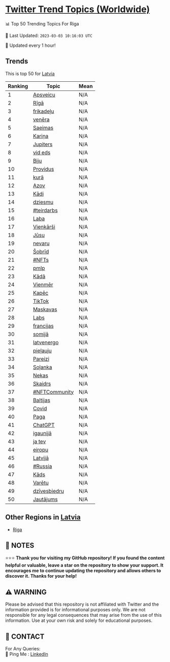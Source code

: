 [Twitter Trend Topics (Worldwide)](https://github.com/ErcinDedeoglu/Twitter-Trend-Topics)
==========


📊 Top 50 Trending Topics For Riga

📆 Last Updated: `2023-03-03 10:16:03 UTC`

🔧 Updated every 1 hour!


## Trends

This is top 50 for [Latvia](</Latvia>)

| Ranking | Topic | Mean |
| ------- | ------------ | ------------ |
| 1 | [Apsveicu](http://twitter.com/search?q=Apsveicu) | N/A |
| 2 | [Rīgā](http://twitter.com/search?q=R%c4%abg%c4%81) | N/A |
| 3 | [frikadeļu](http://twitter.com/search?q=frikade%c4%bcu) | N/A |
| 4 | [venēra](http://twitter.com/search?q=ven%c4%93ra) | N/A |
| 5 | [Saeimas](http://twitter.com/search?q=Saeimas) | N/A |
| 6 | [Kariņa](http://twitter.com/search?q=Kari%c5%86a) | N/A |
| 7 | [Jupiters](http://twitter.com/search?q=Jupiters) | N/A |
| 8 | [vid eds](http://twitter.com/search?q=vid+eds) | N/A |
| 9 | [Biju](http://twitter.com/search?q=Biju) | N/A |
| 10 | [Providus](http://twitter.com/search?q=Providus) | N/A |
| 11 | [kurā](http://twitter.com/search?q=kur%c4%81) | N/A |
| 12 | [Azov](http://twitter.com/search?q=Azov) | N/A |
| 13 | [Kādi](http://twitter.com/search?q=K%c4%81di) | N/A |
| 14 | [dziesmu](http://twitter.com/search?q=dziesmu) | N/A |
| 15 | [#teirdarbs](http://twitter.com/search?q=%23teirdarbs) | N/A |
| 16 | [Laba](http://twitter.com/search?q=Laba) | N/A |
| 17 | [Vienkārši](http://twitter.com/search?q=Vienk%c4%81r%c5%a1i) | N/A |
| 18 | [Jūsu](http://twitter.com/search?q=J%c5%absu) | N/A |
| 19 | [nevaru](http://twitter.com/search?q=nevaru) | N/A |
| 20 | [Šobrīd](http://twitter.com/search?q=%c5%a0obr%c4%abd) | N/A |
| 21 | [#NFTs](http://twitter.com/search?q=%23NFTs) | N/A |
| 22 | [pmlp](http://twitter.com/search?q=pmlp) | N/A |
| 23 | [Kādā](http://twitter.com/search?q=K%c4%81d%c4%81) | N/A |
| 24 | [Vienmēr](http://twitter.com/search?q=Vienm%c4%93r) | N/A |
| 25 | [Kapēc](http://twitter.com/search?q=Kap%c4%93c) | N/A |
| 26 | [TikTok](http://twitter.com/search?q=TikTok) | N/A |
| 27 | [Maskavas](http://twitter.com/search?q=Maskavas) | N/A |
| 28 | [Labs](http://twitter.com/search?q=Labs) | N/A |
| 29 | [francijas](http://twitter.com/search?q=francijas) | N/A |
| 30 | [somijā](http://twitter.com/search?q=somij%c4%81) | N/A |
| 31 | [latvenergo](http://twitter.com/search?q=latvenergo) | N/A |
| 32 | [pieļauju](http://twitter.com/search?q=pie%c4%bcauju) | N/A |
| 33 | [Pareizi](http://twitter.com/search?q=Pareizi) | N/A |
| 34 | [Soļanka](http://twitter.com/search?q=So%c4%bcanka) | N/A |
| 35 | [Nekas](http://twitter.com/search?q=Nekas) | N/A |
| 36 | [Skaidrs](http://twitter.com/search?q=Skaidrs) | N/A |
| 37 | [#NFTCommunity](http://twitter.com/search?q=%23NFTCommunity) | N/A |
| 38 | [Baltijas](http://twitter.com/search?q=Baltijas) | N/A |
| 39 | [Covid](http://twitter.com/search?q=Covid) | N/A |
| 40 | [Paga](http://twitter.com/search?q=Paga) | N/A |
| 41 | [ChatGPT](http://twitter.com/search?q=ChatGPT) | N/A |
| 42 | [igaunijā](http://twitter.com/search?q=igaunij%c4%81) | N/A |
| 43 | [ja tev](http://twitter.com/search?q=ja+tev) | N/A |
| 44 | [eiropu](http://twitter.com/search?q=eiropu) | N/A |
| 45 | [Latvijā](http://twitter.com/search?q=Latvij%c4%81) | N/A |
| 46 | [#Russia](http://twitter.com/search?q=%23Russia) | N/A |
| 47 | [Kāds](http://twitter.com/search?q=K%c4%81ds) | N/A |
| 48 | [Varētu](http://twitter.com/search?q=Var%c4%93tu) | N/A |
| 49 | [dzīvesbiedru](http://twitter.com/search?q=dz%c4%abvesbiedru) | N/A |
| 50 | [Jautājums](http://twitter.com/search?q=Jaut%c4%81jums) | N/A |



## Other Regions in [Latvia](</Latvia>)

* [Riga](</Latvia/Riga.md>)



## 📝 NOTES

⭐⭐⭐ **Thank you for visiting my GitHub repository! If you found the content helpful or valuable, leave a star on the repository to show your support. It encourages me to continue updating the repository and allows others to discover it. Thanks for your help!**


## ⚠️ WARNING

Please be advised that this repository is not affiliated with Twitter and the information provided is for informational purposes only. We are not responsible for any legal consequences that may arise from the use of this information. Use at your own risk and solely for educational purposes.


## 📨 CONTACT

 For Any Queries:  
            🏓 Ping Me : [LinkedIn](https://www.linkedin.com/in/ercindedeoglu/)

